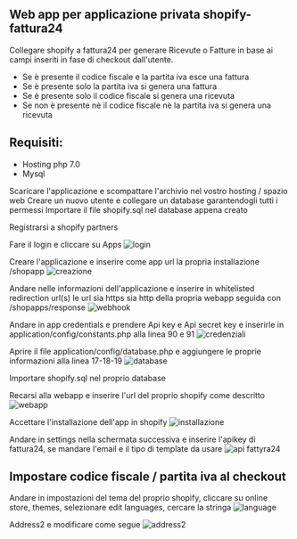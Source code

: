 ## Web app per applicazione privata shopify-fattura24

Collegare shopify a fattura24 per generare Ricevute o Fatture in base ai campi inseriti in fase di checkout dall'utente.

- Se è presente il codice fiscale e la partita iva esce una fattura
- Se è presente solo la partita iva si genera una fattura
- Se è presente solo il codice fiscale si genera una ricevuta
- Se non è presente nè il codice fiscale nè la partita iva si genera una ricevuta

## Requisiti:
- Hosting php 7.0
- Mysql

Scaricare l'applicazione e scompattare l'archivio nel vostro hosting / spazio web
Creare un nuovo utente e collegare un database garantendogli tutti i permessi
Importare il file shopify.sql nel database appena creato

Registrarsi a shopify partners

Fare il login e cliccare su Apps
![login](https://i.imgur.com/lq9h8PL.png)

Creare l'applicazione e inserire come app url la propria installazione /shopapp
![creazione](https://i.imgur.com/JXejsss.png)

Andare nelle informazioni dell'applicazione e inserire in whitelisted redirection url(s) le url sia https sia http della propria webapp seguida con /shopapps/response
![webhook](https://i.imgur.com/nJpxWXt.png)

Andare in app credentials e prendere Api key e Api secret key e inserirle in application/config/constants.php alla linea 90 e 91
![credenziali](https://i.imgur.com/p4yxlg8.png)

Aprire il file application/config/database.php e aggiungere le proprie informazioni alla linea 17-18-19
![database](https://i.imgur.com/mbry9eT.png)

Importare shopify.sql nel proprio database 

Recarsi alla webapp e inserire l'url del proprio shopify come descritto
![webapp](https://i.imgur.com/YUioJXn.png)

Accettare l'installazione dell'app in shopify
![installazione](https://i.imgur.com/qGpYjhT.png)

Andare in settings nella schermata successiva e inserire l'apikey di fattura24, se mandare l'email e il tipo di template da usare
![api fattyra24](https://i.imgur.com/aXp0ktr.png)

## Impostare codice fiscale / partita iva al checkout

Andare in impostazioni del tema del proprio shopify, cliccare su online store, themes, selezionare edit languages, cercare la stringa 
![language](https://i.imgur.com/7tHCOuv.png)

Address2 e modificare come segue
![address2](https://i.imgur.com/hV9raVf.png)
